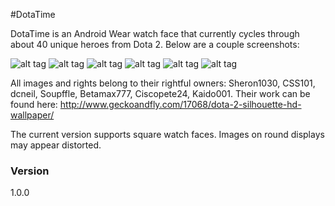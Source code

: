 #DotaTime

DotaTime is an Android Wear watch face that currently cycles through about 40 unique heroes from Dota 2. Below are a couple screenshots:

![alt tag](http://i.imgur.com/huGkv4B.gif)
![alt tag](http://i.imgur.com/iHVbI2b.gif)
![alt tag](http://i.imgur.com/HG1zcir.gif)
![alt tag](http://i.imgur.com/fRXTvP5.gif)
![alt tag](http://i.imgur.com/qBXkD9a.gif)
![alt tag](http://i.imgur.com/RSj0SJA.gif)

All images and rights belong to their rightful owners: Sheron1030, CSS101, dcneil, Soupffle, Betamax777, Ciscopete24, Kaido001. Their work can be found here: http://www.geckoandfly.com/17068/dota-2-silhouette-hd-wallpaper/

The current version supports square watch faces. Images on round displays may appear distorted.

### Version
1.0.0
